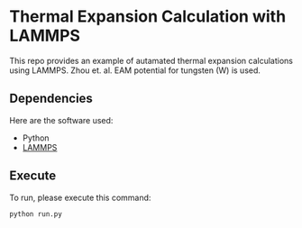 # Thermal Expansion Calculation with LAMMPS

This repo provides an example of autamated thermal expansion calculations using LAMMPS. Zhou et. al. EAM potential for tungsten (W) is used. 

## Dependencies
Here are the software used:
- Python
- [LAMMPS](https://github.com/lammps/lammps)

## Execute
To run, please execute this command:
```
python run.py
```
